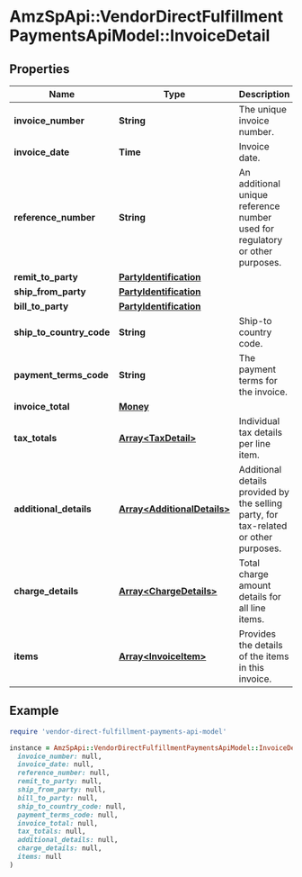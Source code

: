 # AmzSpApi::VendorDirectFulfillmentPaymentsApiModel::InvoiceDetail

## Properties

| Name | Type | Description | Notes |
| ---- | ---- | ----------- | ----- |
| **invoice_number** | **String** | The unique invoice number. |  |
| **invoice_date** | **Time** | Invoice date. |  |
| **reference_number** | **String** | An additional unique reference number used for regulatory or other purposes. | [optional] |
| **remit_to_party** | [**PartyIdentification**](PartyIdentification.md) |  |  |
| **ship_from_party** | [**PartyIdentification**](PartyIdentification.md) |  |  |
| **bill_to_party** | [**PartyIdentification**](PartyIdentification.md) |  | [optional] |
| **ship_to_country_code** | **String** | Ship-to country code. | [optional] |
| **payment_terms_code** | **String** | The payment terms for the invoice. | [optional] |
| **invoice_total** | [**Money**](Money.md) |  |  |
| **tax_totals** | [**Array&lt;TaxDetail&gt;**](TaxDetail.md) | Individual tax details per line item. | [optional] |
| **additional_details** | [**Array&lt;AdditionalDetails&gt;**](AdditionalDetails.md) | Additional details provided by the selling party, for tax-related or other purposes. | [optional] |
| **charge_details** | [**Array&lt;ChargeDetails&gt;**](ChargeDetails.md) | Total charge amount details for all line items. | [optional] |
| **items** | [**Array&lt;InvoiceItem&gt;**](InvoiceItem.md) | Provides the details of the items in this invoice. |  |

## Example

```ruby
require 'vendor-direct-fulfillment-payments-api-model'

instance = AmzSpApi::VendorDirectFulfillmentPaymentsApiModel::InvoiceDetail.new(
  invoice_number: null,
  invoice_date: null,
  reference_number: null,
  remit_to_party: null,
  ship_from_party: null,
  bill_to_party: null,
  ship_to_country_code: null,
  payment_terms_code: null,
  invoice_total: null,
  tax_totals: null,
  additional_details: null,
  charge_details: null,
  items: null
)
```

